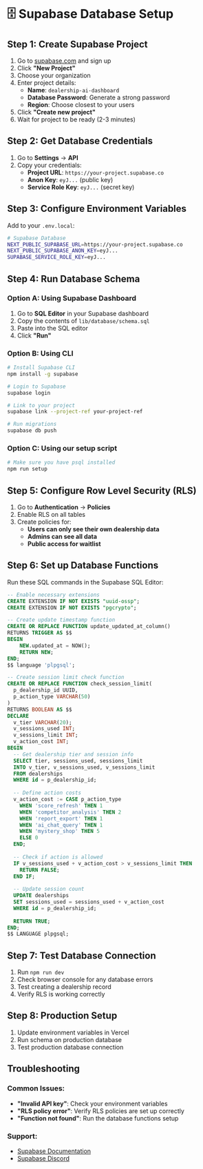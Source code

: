# 🗄️ Supabase Database Setup

## Step 1: Create Supabase Project

1. Go to [supabase.com](https://supabase.com) and sign up
2. Click **"New Project"**
3. Choose your organization
4. Enter project details:
   - **Name**: `dealership-ai-dashboard`
   - **Database Password**: Generate a strong password
   - **Region**: Choose closest to your users
5. Click **"Create new project"**
6. Wait for project to be ready (2-3 minutes)

## Step 2: Get Database Credentials

1. Go to **Settings** → **API**
2. Copy your credentials:
   - **Project URL**: `https://your-project.supabase.co`
   - **Anon Key**: `eyJ...` (public key)
   - **Service Role Key**: `eyJ...` (secret key)

## Step 3: Configure Environment Variables

Add to your `.env.local`:

```bash
# Supabase Database
NEXT_PUBLIC_SUPABASE_URL=https://your-project.supabase.co
NEXT_PUBLIC_SUPABASE_ANON_KEY=eyJ...
SUPABASE_SERVICE_ROLE_KEY=eyJ...
```

## Step 4: Run Database Schema

### Option A: Using Supabase Dashboard
1. Go to **SQL Editor** in your Supabase dashboard
2. Copy the contents of `lib/database/schema.sql`
3. Paste into the SQL editor
4. Click **"Run"**

### Option B: Using CLI
```bash
# Install Supabase CLI
npm install -g supabase

# Login to Supabase
supabase login

# Link to your project
supabase link --project-ref your-project-ref

# Run migrations
supabase db push
```

### Option C: Using our setup script
```bash
# Make sure you have psql installed
npm run setup
```

## Step 5: Configure Row Level Security (RLS)

1. Go to **Authentication** → **Policies**
2. Enable RLS on all tables
3. Create policies for:
   - **Users can only see their own dealership data**
   - **Admins can see all data**
   - **Public access for waitlist**

## Step 6: Set up Database Functions

Run these SQL commands in the Supabase SQL Editor:

```sql
-- Enable necessary extensions
CREATE EXTENSION IF NOT EXISTS "uuid-ossp";
CREATE EXTENSION IF NOT EXISTS "pgcrypto";

-- Create update timestamp function
CREATE OR REPLACE FUNCTION update_updated_at_column()
RETURNS TRIGGER AS $$
BEGIN
    NEW.updated_at = NOW();
    RETURN NEW;
END;
$$ language 'plpgsql';

-- Create session limit check function
CREATE OR REPLACE FUNCTION check_session_limit(
  p_dealership_id UUID,
  p_action_type VARCHAR(50)
)
RETURNS BOOLEAN AS $$
DECLARE
  v_tier VARCHAR(20);
  v_sessions_used INT;
  v_sessions_limit INT;
  v_action_cost INT;
BEGIN
  -- Get dealership tier and session info
  SELECT tier, sessions_used, sessions_limit
  INTO v_tier, v_sessions_used, v_sessions_limit
  FROM dealerships
  WHERE id = p_dealership_id;
  
  -- Define action costs
  v_action_cost := CASE p_action_type
    WHEN 'score_refresh' THEN 1
    WHEN 'competitor_analysis' THEN 2
    WHEN 'report_export' THEN 1
    WHEN 'ai_chat_query' THEN 1
    WHEN 'mystery_shop' THEN 5
    ELSE 0
  END;
  
  -- Check if action is allowed
  IF v_sessions_used + v_action_cost > v_sessions_limit THEN
    RETURN FALSE;
  END IF;
  
  -- Update session count
  UPDATE dealerships
  SET sessions_used = sessions_used + v_action_cost
  WHERE id = p_dealership_id;
  
  RETURN TRUE;
END;
$$ LANGUAGE plpgsql;
```

## Step 7: Test Database Connection

1. Run `npm run dev`
2. Check browser console for any database errors
3. Test creating a dealership record
4. Verify RLS is working correctly

## Step 8: Production Setup

1. Update environment variables in Vercel
2. Run schema on production database
3. Test production database connection

## Troubleshooting

### Common Issues:
- **"Invalid API key"**: Check your environment variables
- **"RLS policy error"**: Verify RLS policies are set up correctly
- **"Function not found"**: Run the database functions setup

### Support:
- [Supabase Documentation](https://supabase.com/docs)
- [Supabase Discord](https://discord.supabase.com)

